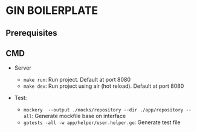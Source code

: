 # GIN BOILERPLATE

## Prerequisites

## CMD

-   Server

    -   `make run`: Run project. Default at port 8080
    -   `make dev`: Run project using air (hot reload). Default at port 8080

-   Test:
    -   `mockery  --output ./mocks/repository --dir ./app/repository --all`: Generate mockfile base on interface
    -   `gotests -all -w app/helper/user.helper.go`: Generate test file
